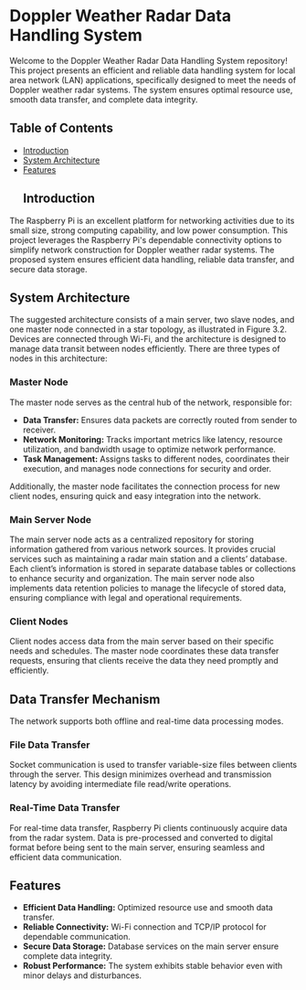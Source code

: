 # Doppler Weather Radar Data Handling System
Welcome to the Doppler Weather Radar Data Handling System repository! This project presents an efficient and reliable data handling system for local area network (LAN) applications, specifically designed to meet the needs of Doppler weather radar systems. The system ensures optimal resource use, smooth data transfer, and complete data integrity.
## Table of Contents
- [Introduction](#introduction)
- [System Architecture](#system-architecture)
- [Features](#features)
  ## Introduction

The Raspberry Pi is an excellent platform for networking activities due to its small size, strong computing capability, and low power consumption. This project leverages the Raspberry Pi's dependable connectivity options to simplify network construction for Doppler weather radar systems. The proposed system ensures efficient data handling, reliable data transfer, and secure data storage.

## System Architecture

The suggested architecture consists of a main server, two slave nodes, and one master node connected in a star topology, as illustrated in Figure 3.2. Devices are connected through Wi-Fi, and the architecture is designed to manage data transit between nodes efficiently. There are three types of nodes in this architecture:

### Master Node

The master node serves as the central hub of the network, responsible for:
- **Data Transfer:** Ensures data packets are correctly routed from sender to receiver.
- **Network Monitoring:** Tracks important metrics like latency, resource utilization, and bandwidth usage to optimize network performance.
- **Task Management:** Assigns tasks to different nodes, coordinates their execution, and manages node connections for security and order.

Additionally, the master node facilitates the connection process for new client nodes, ensuring quick and easy integration into the network.

### Main Server Node

The main server node acts as a centralized repository for storing information gathered from various network sources. It provides crucial services such as maintaining a radar main station and a clients’ database. Each client’s information is stored in separate database tables or collections to enhance security and organization. The main server node also implements data retention policies to manage the lifecycle of stored data, ensuring compliance with legal and operational requirements.

### Client Nodes

Client nodes access data from the main server based on their specific needs and schedules. The master node coordinates these data transfer requests, ensuring that clients receive the data they need promptly and efficiently.

## Data Transfer Mechanism

The network supports both offline and real-time data processing modes.
### File Data Transfer

Socket communication is used to transfer variable-size files between clients through the server. This design minimizes overhead and transmission latency by avoiding intermediate file read/write operations.

### Real-Time Data Transfer

For real-time data transfer, Raspberry Pi clients continuously acquire data from the radar system. Data is pre-processed and converted to digital format before being sent to the main server, ensuring seamless and efficient data communication.

## Features

- **Efficient Data Handling:** Optimized resource use and smooth data transfer.
- **Reliable Connectivity:** Wi-Fi connection and TCP/IP protocol for dependable communication.
- **Secure Data Storage:** Database services on the main server ensure complete data integrity.
- **Robust Performance:** The system exhibits stable behavior even with minor delays and disturbances.


